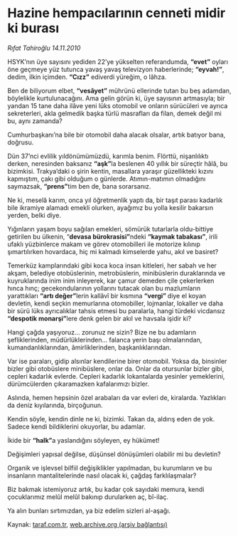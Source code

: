 # Hazine hempacılarının cenneti midir ki burası

*Rıfat Tahiroğlu 14.11.2010*

<div class="yazi"><p>HSYK’nın üye sayısını yediden 22’ye yükselten referandumda, <b>“evet”</b> oyları öne geçmeye yüz tutunca yavaş yavaş televizyon haberlerinde; <b>“eyvah!”</b>, dedim, ilkin içimden. <b>“Cızz”</b> ediverdi yüreğim, o lâhza.</p>
<p>Ben de biliyorum elbet, <b>“vesâyet”</b> mührünü ellerinde tutan bu beş adamdan, böylelikle kurtulunacağını. Ama gelin görün ki, üye sayısının artmasıyla; bir yandan 15 tane daha ilâve yeni lüks otomobil ve onların sürücüleri ve ayrıca sekreterleri, akla gelmedik başka türlü masrafları da filan, demek değil mi bu, aynı zamanda?</p>
<p>Cumhurbaşkanı’na bile bir otomobil daha alacak olsalar, artık batıyor bana, doğrusu.</p>
<p>Dün 37’nci evlilik yıldönümümüzdü, karımla benim. Flörttü, nişanlılıktı derken, neresinden baksanız <b>“aşk”</b>la beslenen 40 yıllık bir süreçtir hâlâ, bu bizimkisi. Trakya’daki o şirin kentin, masallara yaraşır güzellikteki kızını kapmıştım, çakı gibi olduğum o günlerde. Atımın-matımın olmadığını saymazsak, <b>“prens”</b>tim ben de, bana sorarsanız.</p>
<p>Ne ki, meselâ karım, onca yıl öğretmenlik yaptı da, bir taşıt parası kadarlık bile ikramiye alamadı emekli olurken, ayağımız bu yolla kesilir bakarsın yerden, belki diye.</p>
<p>Yığınların yaşam boyu sağılan emekleri, sömürük tutarlarla oldu-bittiye getirilen bu ülkenin, “<b>devasa bürokrasisi”</b>ndeki <b>“kaymak tabakası”</b>, irili ufaklı yüzbinlerce makam ve görev otomobilleri ile motorize kılınıp şımartılırken hovardaca, hiç mi kalmadı kimselerde yahu, akıl ve basiret?</p>
<p>Temerküz kamplarındaki gibi koca koca insan kitleleri, her sabah ve her akşam, belediye otobüslerinin, metrobüslerin, minibüslerin duraklarında ve kuyruklarında inim inim inleyerek, kar çamur demeden çile çekerlerken hınca hınç; gecekondularının yollarını tutacak olan bu mazlumların yarattıkları <b>“artı değer”</b>lerin kallâvî bir kısmına <b>“vergi” </b>diye el koyan devletin, kendi seçkin memurlarına otomobiller, lojmanlar, lokaller ve daha bir sürü lüks ayrıcalıklar tahsis etmesi bu paralarla, hangi türdeki vicdansız <b>“despotik monarşi”</b>lere denk gelen bir akıl ve havsala işidir ki?</p>
<p>Hangi çağda yaşıyoruz... zorunuz ne sizin? Bize ne bu adamların şefliklerinden, müdürlüklerinden... falanca yerin başı olmalarından, kumandanlıklarından, âmirliklerinden, başkanlıklarından.</p>
<p>Var ise paraları, gidip alsınlar kendilerine birer otomobil. Yoksa da, binsinler bizler gibi otobüslere minibüslere, onlar da. Onlar da otursunlar bizler gibi, cepleri kadarlık evlerde. Cepleri kadarlık lokantalarda yesinler yemeklerini, dürümcülerden çıkaramazken kafalarımızı bizler.</p>
<p>Aslında, hemen hepsinin özel arabaları da var evleri de, kiralarda. Yazlıkları da deniz kıyılarında, birçoğunun. </p>
<p>Kendin söyle, kendin dinle ne ki, bizimki. Takan da, aldırış eden de yok. Sadece kendi bildiklerini okuyorlar, bu adamlar.</p>
<p>İkide bir <b>“halk”</b>a yaslandığını söyleyen, ey hükümet!</p>
<p>Değişimleri yapısal değilse, düşünsel dönüşümleri olabilir mi bu devletin?</p>
<p>Organik ve işlevsel bilfiil değişiklikler yapılmadan, bu kurumların ve bu insanların mantalitelerinde nasıl olacak ki, çağdaş farklılaşmalar?</p>
<p>Biz bakmak istemiyoruz artık, bu kadar çok sayıdaki memura, kendi çocuklarımız melûl melûl bakınıp durularken aç, bî-ilaç.</p>
<p>Ya alın bunları sırtımızdan, ya biz edelim sizleri al-aşağı.</p></div>

Kaynak: [taraf.com.tr](http://www.taraf.com.tr:80/rifat-tahiroglu/makale-hazine-hempacilarinin-cenneti-midir-ki-burasi.htm), [web.archive.org (arşiv bağlantısı)](http://web.archive.org/web/20101116125446/http://www.taraf.com.tr:80/rifat-tahiroglu/makale-hazine-hempacilarinin-cenneti-midir-ki-burasi.htm)
